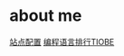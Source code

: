 # about me

[站点配置](https://skewb.gitee.io/vitepress/)
[编程语言排行TIOBE](https://www.tiobe.com/tiobe-index/)
